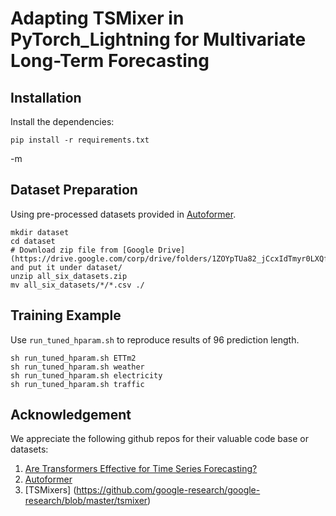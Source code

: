 # Adapting TSMixer in PyTorch_Lightning for Multivariate Long-Term Forecasting

## Installation
Install the dependencies:
```
pip install -r requirements.txt
```
-m
## Dataset Preparation
Using pre-processed datasets provided in [Autoformer](https://github.com/thuml/Autoformer).
```
mkdir dataset
cd dataset
# Download zip file from [Google Drive](https://drive.google.com/corp/drive/folders/1ZOYpTUa82_jCcxIdTmyr0LXQfvaM9vIy) and put it under dataset/
unzip all_six_datasets.zip
mv all_six_datasets/*/*.csv ./
```

## Training Example
Use `run_tuned_hparam.sh` to reproduce results of 96 prediction length.
```
sh run_tuned_hparam.sh ETTm2
sh run_tuned_hparam.sh weather
sh run_tuned_hparam.sh electricity
sh run_tuned_hparam.sh traffic
```

## Acknowledgement
We appreciate the following github repos for their valuable code base or datasets:
1. [Are Transformers Effective for Time Series Forecasting?](https://github.com/cure-lab/LTSF-Linear)
2. [Autoformer](https://github.com/thuml/Autoformer)
3. [TSMixers] (https://github.com/google-research/google-research/blob/master/tsmixer)